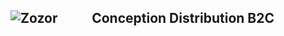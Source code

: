 <img src="http://www.monsite.com/image.png" alt="Zozor" />                                             Conception Distribution B2C 
-----------------

